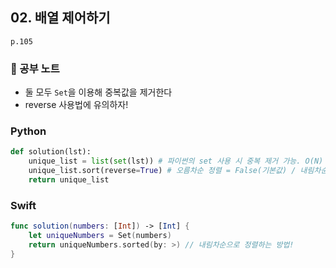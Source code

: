 ## 02. 배열 제어하기
`p.105`

### 📖 공부 노트
- 둘 모두 `Set`을 이용해 중복값을 제거한다
- reverse 사용법에 유의하자!


### Python
~~~python
def solution(lst):
    unique_list = list(set(lst)) # 파이썬의 set 사용 시 중복 제거 가능. O(N) 보장!
    unique_list.sort(reverse=True) # 오름차순 정렬 = False(기본값) / 내림차순 정렬 = True
    return unique_list
~~~

### Swift
~~~swift
func solution(numbers: [Int]) -> [Int] {
    let uniqueNumbers = Set(numbers)
    return uniqueNumbers.sorted(by: >) // 내림차순으로 정렬하는 방법!
}
~~~
